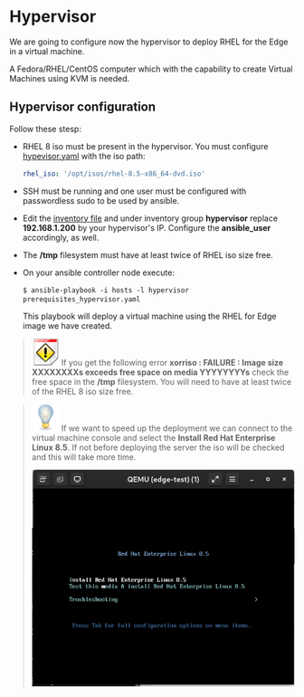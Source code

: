 # Hypervisor

We are going to configure now the hypervisor to deploy RHEL for the Edge in a virtual machine.

A Fedora/RHEL/CentOS computer which with the capability to create Virtual Machines using KVM is needed.

## Hypervisor configuration

Follow these stesp:

* RHEL 8 iso must be present in the hypervisor. You must configure [hypevisor.yaml](ansible/group_vars/hypevisor.yaml) with the iso path:

  ```yaml
  rhel_iso: '/opt/isos/rhel-8.5-x86_64-dvd.iso'
  ```
* SSH must be running and one user must be configured with passwordless sudo to be used by ansible.
* Edit the [inventory file](ansible/hosts) and under inventory group **hypervisor** replace **192.168.1.200** by your hypervisor's IP. Configure the **ansible_user** accordingly, as well.
* The **/tmp** filesystem must have at least twice of RHEL iso size free.
* On your ansible controller node execute:
  ```console
  $ ansible-playbook -i hosts -l hypervisor prerequisites_hypervisor.yaml
  ```

  This playbook will deploy a virtual machine using the RHEL for Edge image we have created.

> ![IMPORTANT](icons/important-icon.png) If you get the following error **xorriso : FAILURE : Image size XXXXXXXXs exceeds free space on media YYYYYYYYs** check the free space in the **/tmp** filesystem. You will need to have at least twice of the RHEL 8 iso size free.

> ![TIP](icons/tip-icon.png) If we want to speed up the deployment we can connect to the virtual machine console and select the **Install Red Hat Enterprise Linux 8.5**. If not before deploying the server the iso will be checked and this will take more time.
>
> ![BOOT](imgs/rheledgeboot.png)